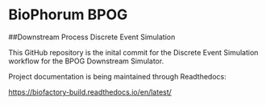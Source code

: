 # BioPhorum BPOG

##Downstream Process Discrete Event Simulation

This GitHub repository is the inital commit for the Discrete Event Simulation workflow for the BPOG Downstream Simulator.

Project documentation is being maintained through Readthedocs:

https://biofactory-build.readthedocs.io/en/latest/
